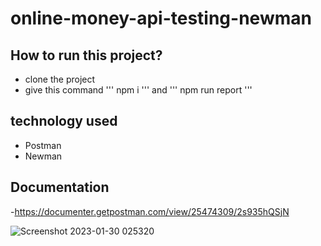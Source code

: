 # online-money-api-testing-newman
## How to run this project?
- clone the project
- give this command ''' npm i ''' and ''' npm run report '''

## technology used
- Postman
- Newman


## Documentation
-https://documenter.getpostman.com/view/25474309/2s935hQSjN


![Screenshot 2023-01-30 025320](https://user-images.githubusercontent.com/123904122/215356802-ee905e4e-65e4-4726-aa26-8a4b4fbffa29.png)
